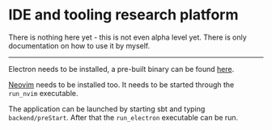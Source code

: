 # IDE and tooling research platform

There is nothing here yet - this is not even alpha level yet. There is only documentation on how to use it by myself.

---

Electron needs to be installed, a pre-built binary can be found [here](https://github.com/atom/electron/releases).

[Neovim](https://github.com/neovim/neovim) needs to be installed too. It needs to be started through the `run_nvim` executable.

The application can be launched by starting sbt and typing `backend/preStart`. After that the `run_electron` executable can be run.

